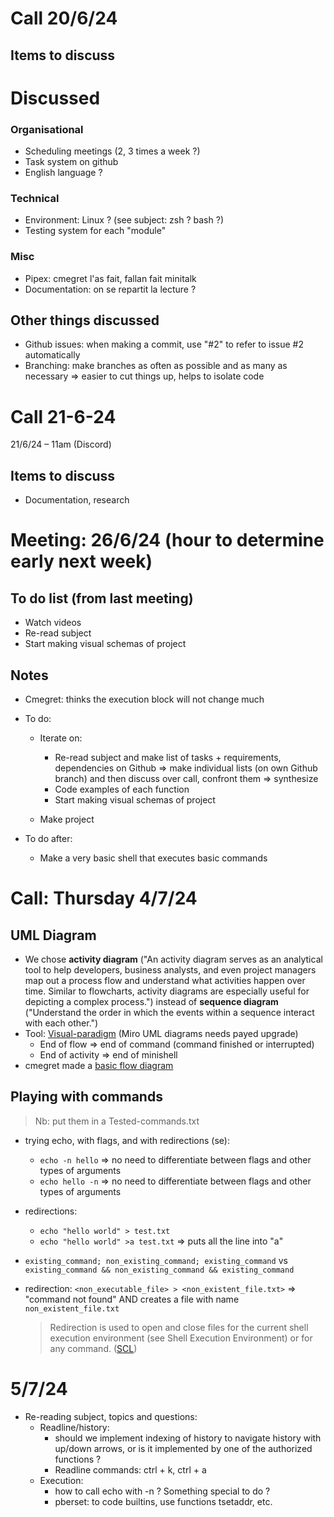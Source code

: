 # Call 20/6/24
## Items to discuss
# Discussed
### Organisational
- Scheduling meetings (2, 3 times a week ?)
- Task system on github
- English language ?

### Technical
- Environment: Linux ? (see subject: zsh ? bash ?)
- Testing system for each "module"

### Misc
- Pipex: cmegret l'as fait, fallan fait minitalk
- Documentation: on se repartit la lecture ?

## Other things discussed
- Github issues: when making a commit, use "#2" to refer to issue #2 automatically
- Branching: make branches as often as possible and as many as necessary
	=> easier to cut things up, helps to isolate code

# Call 21-6-24
21/6/24 – 11am (Discord)
## Items to discuss
- Documentation, research

# Meeting: 26/6/24 (hour to determine early next week)
## To do list (from last meeting)
- Watch videos
- Re-read subject
- Start making visual schemas of project

## Notes
- Cmegret: thinks the execution block will not change much

- To do:
	- Iterate on:
		- Re-read subject and make list of tasks + requirements, dependencies on Github	
			=> make individual lists (on own Github branch) and then discuss over call, confront them => synthesize
		- Code examples of each function
		- Start making visual schemas of project

	- Make project

- To do after:
	- Make a very basic shell that executes basic commands

# Call: Thursday 4/7/24
## UML Diagram
- We chose **activity diagram** ("An activity diagram serves as an analytical tool to help developers, business analysts, and even project managers map out a process flow and understand what activities happen over time. Similar to flowcharts, activity diagrams are especially useful for depicting a complex process.") instead of **sequence diagram** ("Understand the order in which the events within a sequence interact with each other.")
- Tool: [Visual-paradigm](https://online.visual-paradigm.com/share.jsp?id=323336313339372d3131#diagram:workspace=mxsxpzyl&proj=0&id=11) (Miro UML diagrams needs payed upgrade)
	- End of flow => end of command (command finished or interrupted)
	- End of activity => end of minishell
- cmegret made a [basic flow diagram](https://online.visual-paradigm.com/share.jsp?id=323336313339372d3131#diagram:workspace=mxsxpzyl&proj=0&id=11) 

## Playing with commands
> Nb: put them in a Tested-commands.txt
- trying echo, with flags, and with redirections (se):
	- `echo -n hello` => no need to differentiate between flags and other types of arguments
	- `echo hello -n` => no need to differentiate between flags and other types of arguments
- redirections:
	- `echo "hello world" > test.txt`
	- `echo "hello world" >a test.txt` => puts all the line into "a"

- `existing_command; non_existing_command; existing_command` vs `existing_command && non_existing_command && existing_command`

- redirection: `<non_executable_file> > <non_existent_file.txt>` => "command not found" AND creates a file with name `non_existent_file.txt`
	> Redirection is used to open and close files for the current shell execution environment (see Shell Execution Environment) or for any command. ([SCL](https://pubs.opengroup.org/onlinepubs/9699919799/utilities/V3_chap02.html#tag_18_07))

# 5/7/24
- Re-reading subject, topics and questions:
	- Readline/history:
		- should we implement indexing of history to navigate history with up/down arrows, or is it implemented by one of the authorized functions ?
		- Readline commands: ctrl + k, ctrl + a
	- Execution:
		- how to call echo with -n ? Something special to do ?
		- pberset: to code builtins, use functions tsetaddr, etc.